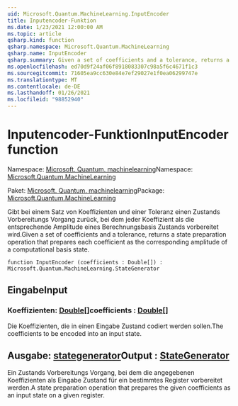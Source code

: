 ```yaml
---
uid: Microsoft.Quantum.MachineLearning.InputEncoder
title: Inputencoder-Funktion
ms.date: 1/23/2021 12:00:00 AM
ms.topic: article
qsharp.kind: function
qsharp.namespace: Microsoft.Quantum.MachineLearning
qsharp.name: InputEncoder
qsharp.summary: Given a set of coefficients and a tolerance, returns a state preparation operation that prepares each coefficient as the corresponding amplitude of a computational basis state.
ms.openlocfilehash: ed70d9f24af06f8918083307c98a5f6c4671f1c3
ms.sourcegitcommit: 71605ea9cc630e84e7ef29027e1f0ea06299747e
ms.translationtype: MT
ms.contentlocale: de-DE
ms.lasthandoff: 01/26/2021
ms.locfileid: "98852940"
---
```

# <a name="inputencoder-function"></a><span data-ttu-id="2c8b9-102">Inputencoder-Funktion</span><span class="sxs-lookup"><span data-stu-id="2c8b9-102">InputEncoder function</span></span>

<span data-ttu-id="2c8b9-103">Namespace: [Microsoft. Quantum. machinelearning](xref:Microsoft.Quantum.MachineLearning)</span><span class="sxs-lookup"><span data-stu-id="2c8b9-103">Namespace: [Microsoft.Quantum.MachineLearning](xref:Microsoft.Quantum.MachineLearning)</span></span>

<span data-ttu-id="2c8b9-104">Paket: [Microsoft. Quantum. machinelearning](https://nuget.org/packages/Microsoft.Quantum.MachineLearning)</span><span class="sxs-lookup"><span data-stu-id="2c8b9-104">Package: [Microsoft.Quantum.MachineLearning](https://nuget.org/packages/Microsoft.Quantum.MachineLearning)</span></span>


<span data-ttu-id="2c8b9-105">Gibt bei einem Satz von Koeffizienten und einer Toleranz einen Zustands Vorbereitungs Vorgang zurück, bei dem jeder Koeffizient als die entsprechende Amplitude eines Berechnungsbasis Zustands vorbereitet wird.</span><span class="sxs-lookup"><span data-stu-id="2c8b9-105">Given a set of coefficients and a tolerance, returns a state preparation operation that prepares each coefficient as the corresponding amplitude of a computational basis state.</span></span>

```qsharp
function InputEncoder (coefficients : Double[]) : Microsoft.Quantum.MachineLearning.StateGenerator
```


## <a name="input"></a><span data-ttu-id="2c8b9-106">Eingabe</span><span class="sxs-lookup"><span data-stu-id="2c8b9-106">Input</span></span>

### <a name="coefficients--double"></a><span data-ttu-id="2c8b9-107">Koeffizienten: [Double](xref:microsoft.quantum.lang-ref.double)[]</span><span class="sxs-lookup"><span data-stu-id="2c8b9-107">coefficients : [Double](xref:microsoft.quantum.lang-ref.double)[]</span></span>

<span data-ttu-id="2c8b9-108">Die Koeffizienten, die in einen Eingabe Zustand codiert werden sollen.</span><span class="sxs-lookup"><span data-stu-id="2c8b9-108">The coefficients to be encoded into an input state.</span></span>



## <a name="output--stategenerator"></a><span data-ttu-id="2c8b9-109">Ausgabe: [stategenerator](xref:Microsoft.Quantum.MachineLearning.StateGenerator)</span><span class="sxs-lookup"><span data-stu-id="2c8b9-109">Output : [StateGenerator](xref:Microsoft.Quantum.MachineLearning.StateGenerator)</span></span>

<span data-ttu-id="2c8b9-110">Ein Zustands Vorbereitungs Vorgang, bei dem die angegebenen Koeffizienten als Eingabe Zustand für ein bestimmtes Register vorbereitet werden.</span><span class="sxs-lookup"><span data-stu-id="2c8b9-110">A state preparation operation that prepares the given coefficients as an input state on a given register.</span></span>